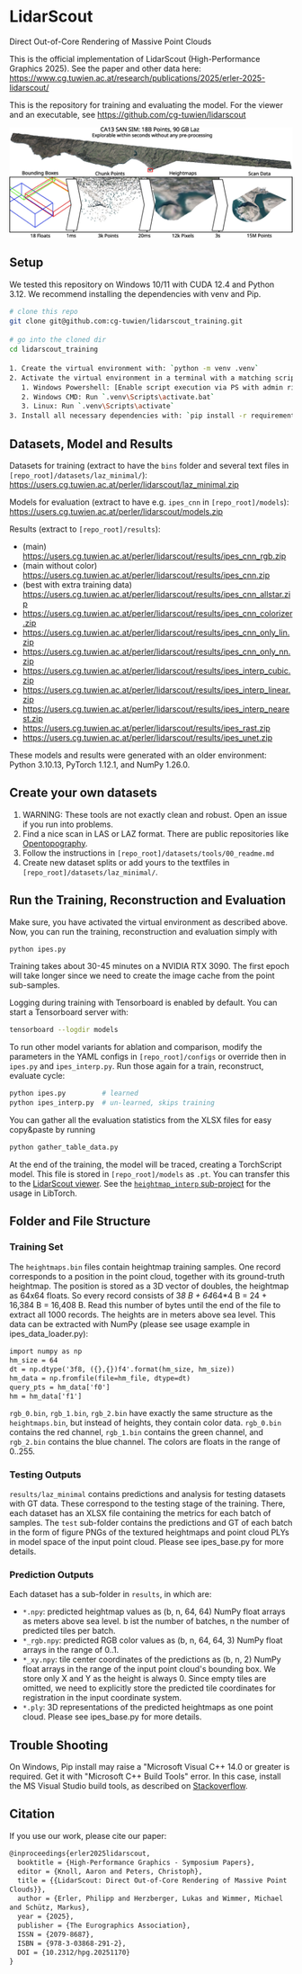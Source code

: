 # LidarScout 
Direct Out-of-Core Rendering of Massive Point Clouds

This is the official implementation of LidarScout (High-Performance Graphics 2025). See the paper and other data here: https://www.cg.tuwien.ac.at/research/publications/2025/erler-2025-lidarscout/

This is the repository for training and evaluating the model. For the viewer and an executable, see https://github.com/cg-tuwien/lidarscout

![LidarScout teaser](images/teaser.jpg)


## Setup

We tested this repository on Windows 10/11 with CUDA 12.4 and Python 3.12. We recommend installing the dependencies with venv and Pip.

``` bash
# clone this repo
git clone git@github.com:cg-tuwien/lidarscout_training.git

# go into the cloned dir
cd lidarscout_training

1. Create the virtual environment with: `python -m venv .venv`
2. Activate the virtual environment in a terminal with a matching script in `.venv\Scripts\`
   1. Windows Powershell: [Enable script execution via PS with admin rights](https://learn.microsoft.com/en-us/powershell/module/microsoft.powershell.core/about/about_execution_policies?view=powershell-7.5): `Set-ExecutionPolicy -ExecutionPolicy RemoteSigned -Scope CurrentUser`. Then activate the virtual environment in a normal terminal with `.venv\Scripts\Activate.ps1`.
   2. Windows CMD: Run `.venv\Scripts\activate.bat`
   3. Linux: Run `.venv\Scripts\activate`
3. Install all necessary dependencies with: `pip install -r requirements.txt`
```


## Datasets, Model and Results

Datasets for training (extract to have the `bins` folder and several text files in `[repo_root]/datasets/laz_minimal/`): https://users.cg.tuwien.ac.at/perler/lidarscout/laz_minimal.zip

Models for evaluation (extract to have e.g. `ipes_cnn` in `[repo_root]/models`): https://users.cg.tuwien.ac.at/perler/lidarscout/models.zip

Results (extract to `[repo_root]/results`):
- (main) https://users.cg.tuwien.ac.at/perler/lidarscout/results/ipes_cnn_rgb.zip
- (main without color) https://users.cg.tuwien.ac.at/perler/lidarscout/results/ipes_cnn.zip
- (best with extra training data) https://users.cg.tuwien.ac.at/perler/lidarscout/results/ipes_cnn_allstar.zip
- https://users.cg.tuwien.ac.at/perler/lidarscout/results/ipes_cnn_colorizer.zip
- https://users.cg.tuwien.ac.at/perler/lidarscout/results/ipes_cnn_only_lin.zip
- https://users.cg.tuwien.ac.at/perler/lidarscout/results/ipes_cnn_only_nn.zip
- https://users.cg.tuwien.ac.at/perler/lidarscout/results/ipes_interp_cubic.zip
- https://users.cg.tuwien.ac.at/perler/lidarscout/results/ipes_interp_linear.zip
- https://users.cg.tuwien.ac.at/perler/lidarscout/results/ipes_interp_nearest.zip
- https://users.cg.tuwien.ac.at/perler/lidarscout/results/ipes_rast.zip
- https://users.cg.tuwien.ac.at/perler/lidarscout/results/ipes_unet.zip

These models and results were generated with an older environment: Python 3.10.13, PyTorch 1.12.1, and NumPy 1.26.0.


## Create your own datasets

1. WARNING: These tools are not exactly clean and robust. Open an issue if you run into problems.
2. Find a nice scan in LAS or LAZ format. There are public repositories like [Opentopography](https://portal.opentopography.org/datasetMetadata?otCollectionID=OT.032013.26910.2).
3. Follow the instructions in `[repo_root]/datasets/tools/00_readme.md`
4. Create new dataset splits or add yours to the textfiles in `[repo_root]/datasets/laz_minimal/`.


## Run the Training, Reconstruction and Evaluation

Make sure, you have activated the virtual environment as described above. Now, you can run the training, reconstruction and evaluation simply with 
``` bash
python ipes.py
```

Training takes about 30-45 minutes on a NVIDIA RTX 3090. The first epoch will take longer since we need to create the image cache from the point sub-samples.

Logging during training with Tensorboard is enabled by default. You can start a Tensorboard server with: 
``` bash
tensorboard --logdir models
```

To run other model variants for ablation and comparison, modify the parameters in the YAML configs in `[repo_root]/configs` or override then in `ipes.py` and `ipes_interp.py`. Run those again for a train, reconstruct, evaluate cycle:
``` bash
python ipes.py         # learned
python ipes_interp.py  # un-learned, skips training
```

You can gather all the evaluation statistics from the XLSX files for easy copy&paste by running
``` bash
python gather_table_data.py
```

At the end of the training, the model will be traced, creating a TorchScript model. This file is stored in `[repo_root]/models` as `.pt`. You can transfer this to the [LidarScout viewer](https://github.com/cg-tuwien/lidarscout). See the [`heightmap_interp` sub-project](https://github.com/cg-tuwien/lidarscout/tree/main/heightmap_interp) for the usage in LibTorch.


## Folder and File Structure

### Training Set

The `heightmaps.bin` files contain heightmap training samples. One record corresponds to a position in the point cloud, together with its ground-truth heightmap. The position is stored as a 3D vector of doubles, the heightmap as 64x64 floats. So every record consists of 3*8 B + 64*64*4 B = 24 + 16,384 B = 16,408 B. Read this number of bytes until the end of the file to extract all 1000 records. The heights are in meters above sea level.
This data can be extracted with NumPy (please see usage example in ipes_data_loader.py):
```
import numpy as np
hm_size = 64
dt = np.dtype('3f8, ({},{})f4'.format(hm_size, hm_size))
hm_data = np.fromfile(file=hm_file, dtype=dt)
query_pts = hm_data['f0']
hm = hm_data['f1']
```

`rgb_0.bin`, `rgb_1.bin`, `rgb_2.bin` have exactly the same structure as the `heightmaps.bin`, but instead of heights, they contain color data. `rgb_0.bin` contains the red channel, `rgb_1.bin` contains the green channel, and `rgb_2.bin` contains the blue channel. The colors are floats in the range of 0..255.

### Testing Outputs
`results/laz_minimal` contains predictions and analysis for testing datasets with GT data. These correspond to the testing stage of the training. There, each dataset has an XLSX file containing the metrics for each batch of samples. The `test` sub-folder contains the predictions and GT of each batch in the form of figure PNGs of the textured heightmaps and point cloud PLYs in model space of the input point cloud. Please see ipes_base.py for more details.

### Prediction Outputs
Each dataset has a sub-folder in `results`, in which are:
- `*.npy`: predicted heightmap values as (b, n, 64, 64) NumPy float arrays as meters above sea level. b ist the number of batches, n the number of predicted tiles per batch.
- `*_rgb.npy`: predicted RGB color values as (b, n, 64, 64, 3) NumPy float arrays in the range of 0..1. 
- `*_xy.npy`: tile center coordinates of the predictions as (b, n, 2) NumPy float arrays in the range of the input point cloud's bounding box. We store only X and Y as the height is always 0. Since empty tiles are omitted, we need to explicitly store the predicted tile coordinates for registration in the input coordinate system.
- `*.ply`: 3D representations of the predicted heightmaps as one point cloud.
Please see ipes_base.py for more details.


## Trouble Shooting

On Windows, Pip install may raise a 
"Microsoft Visual C++ 14.0 or greater is required. 
Get it with "Microsoft C++ Build Tools" error. 
In this case, install the MS Visual Studio build tools, 
as described on [Stackoverflow](https://stackoverflow.com/questions/64261546/how-to-solve-error-microsoft-visual-c-14-0-or-greater-is-required-when-inst).


## Citation
If you use our work, please cite our paper:
```
@inproceedings{erler2025lidarscout,
  booktitle = {High-Performance Graphics - Symposium Papers},
  editor = {Knoll, Aaron and Peters, Christoph},
  title = {{LidarScout: Direct Out-of-Core Rendering of Massive Point Clouds}},
  author = {Erler, Philipp and Herzberger, Lukas and Wimmer, Michael and Schütz, Markus},
  year = {2025},
  publisher = {The Eurographics Association},
  ISSN = {2079-8687},
  ISBN = {978-3-03868-291-2},
  DOI = {10.2312/hpg.20251170}
}
```
